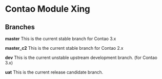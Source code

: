 Contao Module Xing
==================

## Branches

**master** This is the current stable branch for Contao 3.x

**master_c2** This is the current stable branch for Contao 2.x

**dev** This is the current unstable upstream development branch. (for Contao 3.x)

**uat** This is the current release candidate branch.

